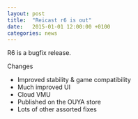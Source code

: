 ```yaml
---
layout: post
title:  "Reicast r6 is out"
date:   2015-01-01 12:00:00 +0100
categories: news
---
```


R6 is a bugfix release.

Changes
- Improved stability & game compatibility
- Much improved UI
- Cloud VMU
- Published on the OUYA store
- Lots of other assorted fixes
